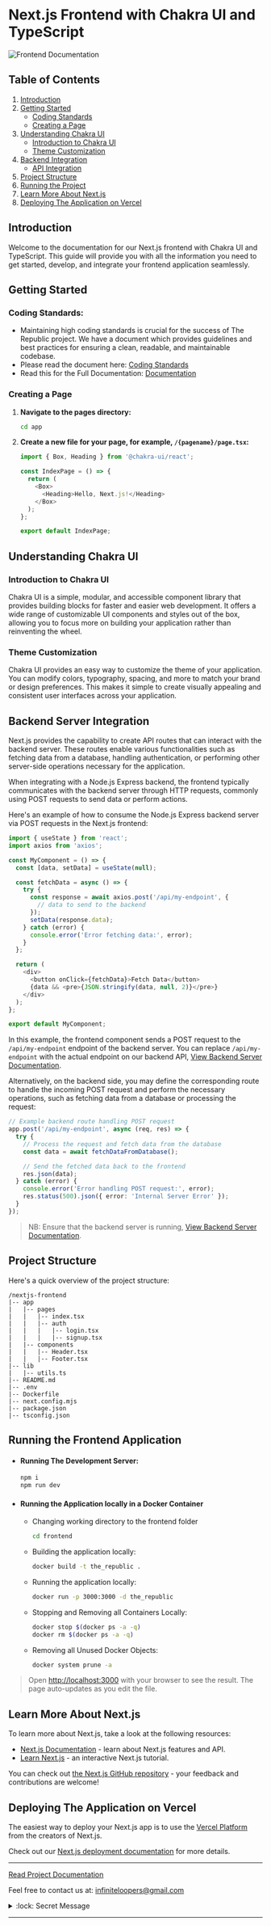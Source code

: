 # Next.js Frontend with Chakra UI and TypeScript

![Frontend Documentation](../documentation/images/nextjs.png)

## Table of Contents
1. [Introduction](#introduction)
2. [Getting Started](#getting-started)
    - [Coding Standards](#coding-standards)
    - [Creating a Page](#creating-a-page)
3. [Understanding Chakra UI](#understanding-chakra-ui)
    - [Introduction to Chakra UI](#introduction-to-chakra-ui)
    - [Theme Customization](#theme-customization)
4. [Backend Integration](#backend-integration)
    - [API Integration](#api-integration)
5. [Project Structure](#project-structure)
6. [Running the Project](#running-the-project)
7. [Learn More About Next.js](#learn-more-about-nextjs)
8. [Deploying The Application on Vercel](#deploying-the-application-on-vercel)

## Introduction

Welcome to the documentation for our Next.js frontend with Chakra UI and TypeScript. This guide will provide you with all the information you need to get started, develop, and integrate your frontend application seamlessly.

## Getting Started

### Coding Standards:

- Maintaining high coding standards is crucial for the success of The Republic project. We have a document which provides guidelines and best practices for ensuring a clean, readable, and maintainable codebase.
- Please read the document here: [Coding Standards](./../documentation/specifications/CodingStandards.md)
- Read this for the Full Documentation: [Documentation](./../documentation/README.md)

### Creating a Page

1. **Navigate to the pages directory:**

    ```bash
    cd app
    ```

2. **Create a new file for your page, for example, `/{pagename}/page.tsx`:**

    ```typescript
    import { Box, Heading } from '@chakra-ui/react';

    const IndexPage = () => {
      return (
        <Box>
          <Heading>Hello, Next.js!</Heading>
        </Box>
      );
    };

    export default IndexPage;
    ```

## Understanding Chakra UI

### Introduction to Chakra UI

Chakra UI is a simple, modular, and accessible component library that provides building blocks for faster and easier web development. It offers a wide range of customizable UI components and styles out of the box, allowing you to focus more on building your application rather than reinventing the wheel.

### Theme Customization

Chakra UI provides an easy way to customize the theme of your application. You can modify colors, typography, spacing, and more to match your brand or design preferences. This makes it simple to create visually appealing and consistent user interfaces across your application.

## Backend Server Integration

Next.js provides the capability to create API routes that can interact with the backend server. These routes enable various functionalities such as fetching data from a database, handling authentication, or performing other server-side operations necessary for the application.

When integrating with a Node.js Express backend, the frontend typically communicates with the backend server through HTTP requests, commonly using POST requests to send data or perform actions.

Here's an example of how to consume the Node.js Express backend server via POST requests in the Next.js frontend:

```typescript
import { useState } from 'react';
import axios from 'axios';

const MyComponent = () => {
  const [data, setData] = useState(null);

  const fetchData = async () => {
    try {
      const response = await axios.post('/api/my-endpoint', {
        // data to send to the backend
      });
      setData(response.data);
    } catch (error) {
      console.error('Error fetching data:', error);
    }
  };

  return (
    <div>
      <button onClick={fetchData}>Fetch Data</button>
      {data && <pre>{JSON.stringify(data, null, 2)}</pre>}
    </div>
  );
};

export default MyComponent;
```

In this example, the frontend component sends a POST request to the `/api/my-endpoint` endpoint of the backend server. You can replace `/api/my-endpoint` with the actual endpoint on our backend API, [View Backend Server Documentation](./../backend/README.md).

Alternatively, on the backend side, you may define the corresponding route to handle the incoming POST request and perform the necessary operations, such as fetching data from a database or processing the request:

```typescript
// Example backend route handling POST request
app.post('/api/my-endpoint', async (req, res) => {
  try {
    // Process the request and fetch data from the database
    const data = await fetchDataFromDatabase();

    // Send the fetched data back to the frontend
    res.json(data);
  } catch (error) {
    console.error('Error handling POST request:', error);
    res.status(500).json({ error: 'Internal Server Error' });
  }
});
```

> NB: Ensure that the backend server is running, [View Backend Server Documentation](./../backend/README.md).

## Project Structure

Here's a quick overview of the project structure:

```
/nextjs-frontend
|-- app
|   |-- pages
|   |   |-- index.tsx
|   |   |-- auth
|   |   |   |-- login.tsx
|   |   |   |-- signup.tsx
|   |-- components
|   |   |-- Header.tsx
|   |   |-- Footer.tsx
|-- lib
|   |-- utils.ts
|-- README.md
|-- .env
|-- Dockerfile
|-- next.config.mjs
|-- package.json
|-- tsconfig.json
```

## Running the Frontend Application

- #### Running The Development Server:

    ```bash
    npm i
    npm run dev
    ```

- #### Running the Application locally in a Docker Container

    - Changing working directory to the frontend folder
        ```bash
        cd frontend
        ```
    - Building the application locally:
        ```bash
        docker build -t the_republic .
        ```

    - Running the application locally:
        ```bash
        docker run -p 3000:3000 -d the_republic
        ```
    - Stopping and Removing all Containers Locally:
        ```bash
        docker stop $(docker ps -a -q)
        docker rm $(docker ps -a -q)
        ```

    - Removing all Unused Docker Objects:
        ```bash
        docker system prune -a
        ```

> Open [http://localhost:3000](http://localhost:3000) with your browser to see the result. The page auto-updates as you edit the file.

## Learn More About Next.js

To learn more about Next.js, take a look at the following resources:

- [Next.js Documentation](https://nextjs.org/docs) - learn about Next.js features and API.
- [Learn Next.js](https://nextjs.org/learn) - an interactive Next.js tutorial.

You can check out [the Next.js GitHub repository](https://github.com/vercel/next.js/) - your feedback and contributions are welcome!

## Deploying The Application on Vercel

The easiest way to deploy your Next.js app is to use the [Vercel Platform](https://vercel.com/new?utm_medium=default-template&filter=next.js&utm_source=create-next-app&utm_campaign=create-next-app-readme) from the creators of Next.js.

Check out our [Next.js deployment documentation](https://nextjs.org/docs/deployment) for more details.

---

[Read Project Documentation](./../documentation/README.md)

Feel free to contact us at: [infiniteloopers@gmail.com](mailto:infiniteloopers@gmail.com)

<details>
    <summary> :lock: Secret Message</summary>
    <br/>
    <p>Thank you for opening this, Have a great day! :smile:</p>
</details>

---
